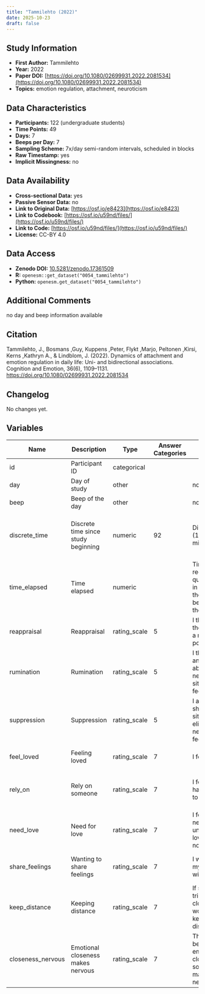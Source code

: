 ```yaml
---
title: "Tammilehto (2022)"
date: 2025-10-23
draft: false
---
```



## Study Information

- **First Author:** Tammilehto
- **Year:** 2022
- **Paper DOI:** [https://doi.org/10.1080/02699931.2022.2081534](https://doi.org/10.1080/02699931.2022.2081534)
- **Topics:** emotion regulation, attachment, neuroticism

## Data Characteristics

- **Participants:** 122 (undergraduate students)
- **Time Points:** 49
- **Days:** 7
- **Beeps per Day:** 7
- **Sampling Scheme:** 7x/day semi-random intervals, scheduled in blocks
- **Raw Timestamp:** yes
- **Implicit Missingness:** no

## Data Availability

- **Cross-sectional Data:** yes
- **Passive Sensor Data:** no
- **Link to Original Data:** [https://osf.io/e8423](https://osf.io/e8423)
- **Link to Codebook:** [https://osf.io/u59nd/files/](https://osf.io/u59nd/files/)
- **Link to Code:** [https://osf.io/u59nd/files/](https://osf.io/u59nd/files/)
- **License:** CC-BY 4.0

## Data Access

- **Zenodo DOI:** [10.5281/zenodo.17361509](https://doi.org/10.5281/zenodo.17361509)
- **R:** `openesm::get_dataset("0054_tammilehto")`
- **Python:** `openesm.get_dataset("0054_tammilehto")`

## Additional Comments

no day and beep information available


## Citation

Tammilehto, J., Bosmans ,Guy, Kuppens ,Peter, Flykt ,Marjo, Peltonen ,Kirsi, Kerns ,Kathryn A., & Lindblom, J. (2022). Dynamics of attachment and emotion regulation in daily life: Uni- and bidirectional associations. Cognition and Emotion, 36(6), 1109–1131. https://doi.org/10.1080/02699931.2022.2081534




## Changelog

No changes yet.

## Variables

| Name | Description | Type | Answer Categories | Details | Labels | Transformation | Source | Assessment Type | Construct | Comments |
|------|-------------|------|------------------|---------|--------|----------------|--------|----------------|----------|----------|
| id | Participant ID | categorical |  |  |  |  |  | ESM |  |  |
| day | Day of study | other |  | not available |  |  |  | ESM |  |  |
| beep | Beep of the day | other |  | not available |  |  |  | ESM |  |  |
| discrete_time | Discrete time since study beginning | numeric | 92 | Discrete time (1 hour and 43 min blocks) | 1= first block<br>92 = last block |  |  | ESM |  |  |
| time_elapsed | Time elapsed | numeric |  | Time of receiving EMA questionnaires in hours from the<br>beginning of the study |  |  |  | ESM |  |  |
| reappraisal | Reappraisal | rating_scale | 5 | I thought about the situation in a more positive way |  |  |  | ESM | reappraisal, emotion regulation |  |
| rumination | Rumination | rating_scale | 5 | I thought over and over again about the negative situation and<br>feelings |  |  |  | ESM | rumination, emotion regulation |  |
| suppression | Suppression | rating_scale | 5 | I avoided showing my situation-elicited negative feelings |  |  |  | ESM | suppression, emotion regulation |  |
| feel_loved | Feeling loved | rating_scale | 7 | I feel loved |  |  | State Adult Attachment Measure | ESM | attachment security, attachment |  |
| rely_on | Rely on someone | rating_scale | 7 | I feel like I have someone to rely on |  |  | State Adult Attachment Measure | ESM | attachment security, attachment, social support |  |
| need_love | Need for love | rating_scale | 7 | I feel a strong need to be unconditionally loved right now |  |  | State Adult Attachment Measure | ESM | attachment anxiety, attachment, social needs |  |
| share_feelings | Wanting to share feelings | rating_scale | 7 | I want to share my feelings with someone |  |  | State Adult Attachment Measure | ESM | attachment anxiety, attachment, social needs |  |
| keep_distance | Keeping distance | rating_scale | 7 | If someone tried to get close to me, I would try to keep my<br>distance |  |  | State Adult Attachment Measure | ESM | attachment avoidance, attachment, social behavior |  |
| closeness_nervous | Emotional closeness makes nervous | rating_scale | 7 | The idea of being emotionally close to someone makes me<br>nervous |  |  | State Adult Attachment Measure | ESM | attachment avoidance, attachment, social anxiety |  |
